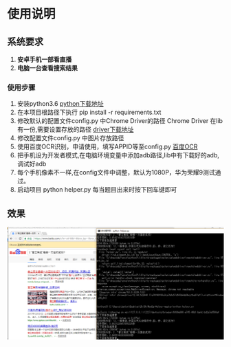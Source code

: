
# 使用说明

## 系统要求
1. **安卓手机一部看直播**
2. **电脑一台查看搜索结果**

### 使用步骤
1. 安装python3.6 [python下载地址](https://www.python.org/downloads/)
2. 在本项目根路径下执行 pip install -r requirements.txt
3. 修改默认的配置文件config.py 中Chrome Driver的路径
 Chrome Driver 在lib有一份,需要设置存放的路径 [driver下载地址](https://sites.google.com/a/chromium.org/chromedriver/downloads)
4. 修改配置文件config.py 中图片存放路径
5. 使用百度OCR识别，申请使用，填写APPID等至config.py [百度OCR](https://cloud.baidu.com/product/ocr.html)
6. 把手机设为开发者模式,在电脑环境变量中添加adb路径,lib中有下载好的adb,调试好adb
7. 每个手机像素不一样,在config文件中调整，默认为1080P，华为荣耀9测试通过。
8. 启动项目 python helper.py 每当题目出来时按下回车键即可   

## 效果
![使用效果](https://github.com/JoJocoder/ZhiShiWenDa-Helper/blob/master/image/xiaoguo3.png)




